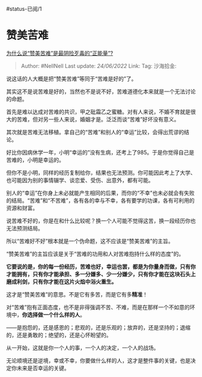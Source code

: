 #status-已阅/1  
# 赞美苦难

[为什么说“赞美苦难”是最阴险歹毒的“正能量”?](https://www.zhihu.com/question/516832110/answer/2533755374)

> Author: #NellNell
> Last update: *24/06/2022*
> Link:
> Tag:
> 沙海拾金:

说这话的人大概是把“赞美苦难”等同于“苦难是好的”了。

其实这不是说苦难是好的，当然也不是说不好，苦难道德化本来就是一个无法讨论的命题。

首先是难以达成对苦难的共识，甲之砒霜乙之蜜糖。对有人来说，不婚不育就是很大的苦难，但对另一些人来说，婚姻才是。泛泛而谈“苦难”好坏没有意义。

其次就是苦难无法移植。拿自己的“苦难”和别人的“幸运”比较，会得出荒谬的结论。

好比你因病休学一年，小明“幸运的”没有生病，还考上了985。于是你觉得自己是苦难的，小明是幸运的。

但你不是小明，同样的经历复制给你，结果也无法预测。你可能因此考上了大学、也可能因为别的事情辍学、谈恋爱、受伤、出意外，都有可能。

别人的“幸运”在你身上未必就能产生相同的后果，而你的“不幸”也未必就会有失败的结局。“苦难”和“不苦难”，各有各的幸与不幸，各有要学的功课，各有可利用的资源和财富。

说苦难不好的，你是在和什么比较呢？换一个人可能不觉得这苦，换一段经历你也无法预测结局。

所以“苦难好不好”根本就是一个伪命题，这不应该是“赞美苦难”的主旨。

“赞美苦难”的主旨应该是关于“苦难的功用和人对苦难抱持什么样的态度”的。

**它要说的是，你的每一份经历，苦难也好，幸运也罢，都是为你量身而做，只有你才能拥有，只有你才能承担、多一分嫌多、少一分嫌少，只有你才能在这块石头上磨成利剑，只有你才能在这片火焰中浴火重生。**

这才是“赞美苦难”的意思。不是它有多苦，而是它有多**精准**！

对“苦难”抱有正面态度，也不是非得强调不苦、不难，而是在那样一个不如意的环境中，**你选择做一个什么样的人**。

——是抱怨的，还是感恩的；悲观的，还是乐观的；放弃的，还是坚持的；退缩的，还是勇敢的；绝望的，还是心怀盼望的。

从一开始，这就是你一个人的事，一个人的决定，一个人的战场。

无论顺境还是逆境，幸或不幸，你要做什么样的人，这才是整件事的关键，也是决定你未来是否幸运的关键。
